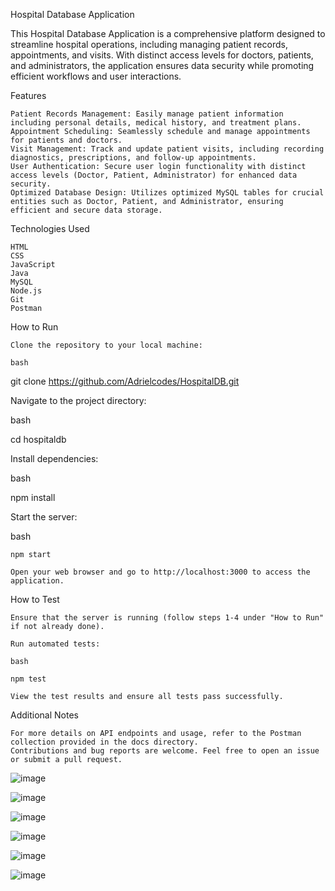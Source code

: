 Hospital Database Application

This Hospital Database Application is a comprehensive platform designed to streamline hospital operations, including managing patient records, appointments, and visits. With distinct access levels for doctors, patients, and administrators, the application ensures data security while promoting efficient workflows and user interactions.

Features

    Patient Records Management: Easily manage patient information including personal details, medical history, and treatment plans.
    Appointment Scheduling: Seamlessly schedule and manage appointments for patients and doctors.
    Visit Management: Track and update patient visits, including recording diagnostics, prescriptions, and follow-up appointments.
    User Authentication: Secure user login functionality with distinct access levels (Doctor, Patient, Administrator) for enhanced data security.
    Optimized Database Design: Utilizes optimized MySQL tables for crucial entities such as Doctor, Patient, and Administrator, ensuring efficient and secure data storage.

Technologies Used

    HTML
    CSS
    JavaScript
    Java
    MySQL
    Node.js
    Git
    Postman

How to Run

    Clone the repository to your local machine:

    bash

git clone https://github.com/Adrielcodes/HospitalDB.git

Navigate to the project directory:

bash

cd hospitaldb

Install dependencies:

bash

npm install

Start the server:

bash

    npm start

    Open your web browser and go to http://localhost:3000 to access the application.

How to Test

    Ensure that the server is running (follow steps 1-4 under "How to Run" if not already done).

    Run automated tests:

    bash

    npm test

    View the test results and ensure all tests pass successfully.

Additional Notes

    For more details on API endpoints and usage, refer to the Postman collection provided in the docs directory.
    Contributions and bug reports are welcome. Feel free to open an issue or submit a pull request.

![image](https://github.com/Adrielcodes/HospitalDB/assets/102835356/d9f1f620-28b3-4621-a225-c5e66591ad78)

![image](https://github.com/Adrielcodes/HospitalDB/assets/102835356/364098be-605b-4505-a024-3318c88b93cd)

![image](https://github.com/Adrielcodes/HospitalDB/assets/102835356/a76fd0cb-868b-4737-9e5b-5fd92f257266)

![image](https://github.com/Adrielcodes/HospitalDB/assets/102835356/580f776c-5f3f-44f0-ae7e-94004da66747)

![image](https://github.com/Adrielcodes/HospitalDB/assets/102835356/e616a22f-4841-445f-83cd-8ba456a481c7)

![image](https://github.com/Adrielcodes/HospitalDB/assets/102835356/6768d25a-1bbc-49ec-af66-3b3c300bede1)


